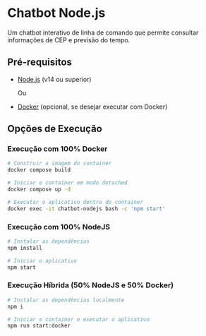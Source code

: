 # Chatbot Node.js

Um chatbot interativo de linha de comando que permite consultar informações de CEP e previsão do tempo.

## Pré-requisitos

- [Node.js](https://nodejs.org/) (v14 ou superior)

  Ou

- [Docker](https://www.docker.com/) (opcional, se desejar executar com Docker)

## Opções de Execução

### Execução com 100% Docker
```bash
# Construir a imagem do container
docker compose build

# Iniciar o container em modo detached
docker compose up -d

# Executar o aplicativo dentro do container
docker exec -it chatbot-nodejs bash -c 'npm start'
```

### Execução com 100% NodeJS
```bash
# Instalar as dependências
npm install

# Iniciar o aplicativo
npm start
```

### Execução Híbrida (50% NodeJS e 50% Docker)
```bash
# Instalar as dependências localmente
npm i

# Iniciar o container e executar o aplicativo
npm run start:docker
```